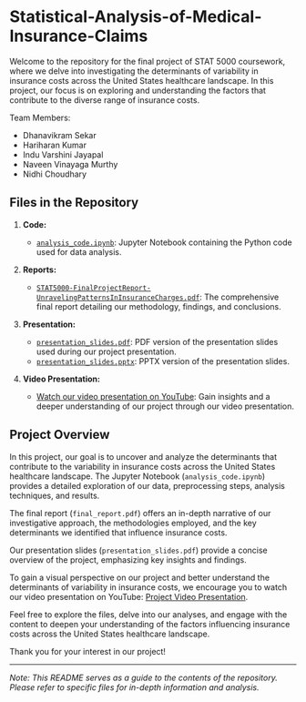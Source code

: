 # Statistical-Analysis-of-Medical-Insurance-Claims
Welcome to the repository for the final project of STAT 5000 coursework, where we delve into investigating the determinants of variability in insurance costs across the United States healthcare landscape. In this project, our focus is on exploring and understanding the factors that contribute to the diverse range of insurance costs.

Team Members:
* Dhanavikram Sekar
* Hariharan Kumar
* Indu Varshini Jayapal
* Naveen Vinayaga Murthy
* Nidhi Choudhary

## Files in the Repository

1. **Code:**
   - [`analysis_code.ipynb`](https://github.com/NaveenV110/Statistical-Analysis-of-Medical-Insurance-Claims/blob/main/analysis_code.ipynb): Jupyter Notebook containing the Python code used for data analysis.
2. **Reports:**
   - [`STAT5000-FinalProjectReport-UnravelingPatternsInInsuranceCharges.pdf`](https://github.com/NaveenV110/Statistical-Analysis-of-Medical-Insurance-Claims/blob/main/STAT5000-FinalProjectReport-UnravelingPatternsInInsuranceCharges.pdf): The comprehensive final report detailing our methodology, findings, and conclusions.

3. **Presentation:**
   - [`presentation_slides.pdf`](https://github.com/NaveenV110/Statistical-Analysis-of-Medical-Insurance-Claims/blob/main/presentation_slides.pdf): PDF version of the presentation slides used during our project presentation.
   - [`presentation_slides.pptx`](https://github.com/NaveenV110/Statistical-Analysis-of-Medical-Insurance-Claims/blob/main/presentation_slide_deck.pptx): PPTX version of the presentation slides.

4. **Video Presentation:**
   - [Watch our video presentation on YouTube](https://www.youtube.com/watch?v=f8VYyrw_g9g): Gain insights and a deeper understanding of our project through our video presentation.
  
## Project Overview

In this project, our goal is to uncover and analyze the determinants that contribute to the variability in insurance costs across the United States healthcare landscape. The Jupyter Notebook (`analysis_code.ipynb`) provides a detailed exploration of our data, preprocessing steps, analysis techniques, and results.

The final report (`final_report.pdf`) offers an in-depth narrative of our investigative approach, the methodologies employed, and the key determinants we identified that influence insurance costs. 

Our presentation slides (`presentation_slides.pdf`) provide a concise overview of the project, emphasizing key insights and findings.

To gain a visual perspective on our project and better understand the determinants of variability in insurance costs, we encourage you to watch our video presentation on YouTube: [Project Video Presentation](https://www.youtube.com/watch?v=f8VYyrw_g9g).

Feel free to explore the files, delve into our analyses, and engage with the content to deepen your understanding of the factors influencing insurance costs across the United States healthcare landscape.

Thank you for your interest in our project!

---

*Note: This README serves as a guide to the contents of the repository. Please refer to specific files for in-depth information and analysis.*
